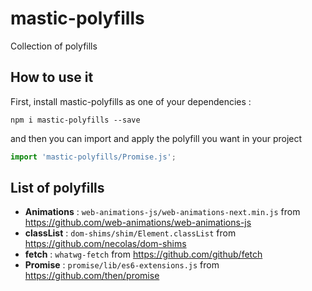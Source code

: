 # mastic-polyfills

Collection of polyfills

## How to use it

First, install mastic-polyfills as one of your dependencies :

```
npm i mastic-polyfills --save
```

and then you can import and apply the polyfill you want in your project

```js
import 'mastic-polyfills/Promise.js';
```

## List of polyfills

* **Animations** : `web-animations-js/web-animations-next.min.js` from https://github.com/web-animations/web-animations-js
* **classList** : `dom-shims/shim/Element.classList` from https://github.com/necolas/dom-shims
* **fetch** : `whatwg-fetch` from https://github.com/github/fetch
* **Promise** : `promise/lib/es6-extensions.js` from https://github.com/then/promise
